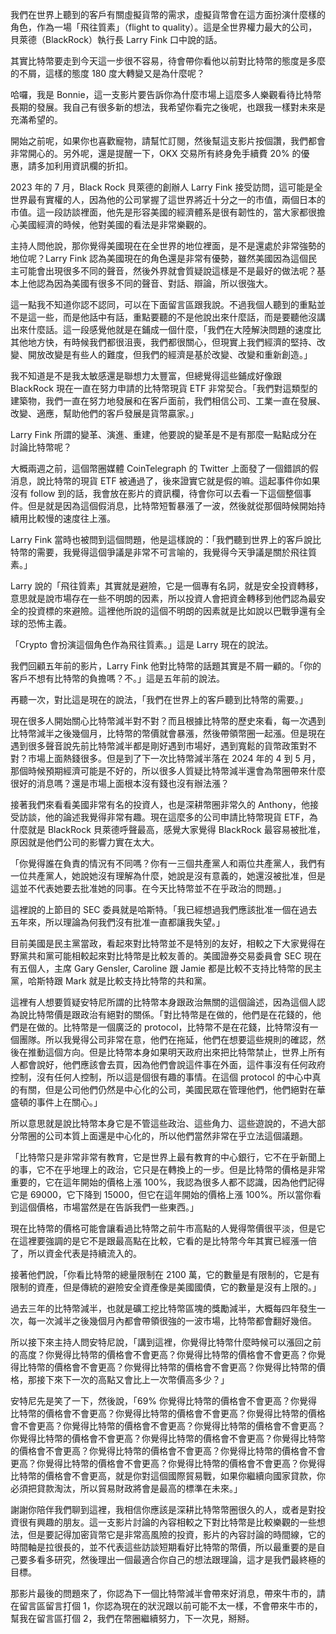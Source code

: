 我們在世界上聽到的客戶有關虛擬貨幣的需求，虛擬貨幣會在這方面扮演什麼樣的角色，作為一場「飛往質素」（flight to quality）。這是全世界權力最大的公司，貝萊德（BlackRock）執行長 Larry Fink 口中說的話。

其實比特幣要走到今天這一步很不容易，待會帶你看他以前對比特幣的態度是多麼的不屑，這樣的態度 180 度大轉變又是為什麼呢？

哈囉，我是 Bonnie，這一支影片要告訴你為什麼市場上這麼多人樂觀看待比特幣長期的發展。我自己有很多新的想法，我希望你看完之後呢，也跟我一樣對未來是充滿希望的。

開始之前呢，如果你也喜歡寵物，請幫忙訂閱，然後幫這支影片按個讚，我們都會非常開心的。另外呢，還是提醒一下，OKX 交易所有終身免手續費 20% 的優惠，請多加利用資訊欄的折扣。

2023 年的 7 月，Black Rock 貝萊德的創辦人 Larry Fink 接受訪問，這可能是全世界最有實權的人，因為他的公司掌握了這世界將近十分之一的市值，兩個日本的市值。這一段訪談裡面，他先是形容美國的經濟體系是很有韌性的，當大家都很擔心美國經濟的時候，他對美國的看法是非常樂觀的。

主持人問他說，那你覺得美國現在在全世界的地位裡面，是不是還處於非常強勢的地位呢？Larry Fink 認為美國現在的角色還是非常有優勢，雖然美國因為這個民主可能會出現很多不同的聲音，然後外界就會質疑說這樣是不是最好的做法呢？基本上他認為因為美國有很多不同的聲音、對話、辯論，所以很強大。

這一點我不知道你認不認同，可以在下面留言區跟我說。不過我個人聽到的重點並不是這一些，而是他話中有話，重點要聽的不是他說出來什麼話，而是要聽他沒講出來什麼話。這一段感覺他就是在鋪成一個什麼，「我們在大陸解決問題的速度比其他地方快，有時候我們都很沮喪，我們都很關心，但現實上我們經濟的堅持、改變、開放改變是有些人的難度，但我們的經濟是基於改變、改變和重新創造。」

我不知道是不是我太敏感還是聯想力太豐富，但總覺得這些鋪成好像跟 BlackRock 現在一直在努力申請的比特幣現貨 ETF 非常契合。「我們對這類型的建築物，我們一直在努力地發展和在客戶面前，我們相信公司、工業一直在發展、改變、適應，幫助他們的客戶發展是貨幣贏家。」

Larry Fink 所謂的變革、演進、重建，他要說的變革是不是有那麼一點點成分在討論比特幣呢？

大概兩週之前，這個幣圈媒體 CoinTelegraph 的 Twitter 上面發了一個錯誤的假消息，說比特幣的現貨 ETF 被通過了，後來證實它就是假的嘛。這起事件你如果沒有 follow 到的話，我會放在影片的資訊欄，待會你可以去看一下這個整個事件。但是就是因為這個假消息，比特幣短暫暴漲了一波，然後就從那個時候開始持續用比較慢的速度往上漲。

Larry Fink 當時也被問到這個問題，他是這樣說的：「我們聽到世界上的客戶說比特幣的需要，我覺得這個爭議是非常不可言喻的，我覺得今天爭議是關於飛往質素。」

Larry 說的「飛往質素」其實就是避險，它是一個專有名詞，就是安全投資轉移，意思就是說市場存在一些不明朗的因素，所以投資人會把資金轉移到他們認為最安全的投資標的來避險。這裡他所說的這個不明朗的因素就是比如說以巴戰爭還有全球的恐怖主義。

「Crypto 會扮演這個角色作為飛往質素。」這是 Larry 現在的說法。

我們回顧五年前的影片，Larry Fink 他對比特幣的話題其實是不屑一顧的。「你的客戶不想有比特幣的負擔嗎？不。」這是五年前的說法。

再聽一次，對比這是現在的說法，「我們在世界上的客戶聽到比特幣的需要。」

現在很多人開始關心比特幣減半對不對？而且根據比特幣的歷史來看，每一次遇到比特幣減半之後幾個月，比特幣的幣價就會暴漲，然後帶領幣圈一起漲。但是現在遇到很多聲音說先前比特幣減半都是剛好遇到市場好，遇到寬鬆的貨幣政策對不對？市場上面熱錢很多。但是到了下一次比特幣減半落在 2024 年的 4 到 5 月，那個時候預期經濟可能是不好的，所以很多人質疑比特幣減半還會為幣圈帶來什麼很好的消息嗎？還是市場上面根本沒有錢也沒有辦法漲？

接著我們來看看美國非常有名的投資人，也是深耕幣圈非常久的 Anthony，他接受訪談，他的論述我覺得非常有趣。現在這麼多的公司申請比特幣現貨 ETF，為什麼就是 BlackRock 貝萊德呼聲最高，感覺大家覺得 BlackRock 最容易被批准，原因就是他們公司的影響力實在太大。

「你覺得誰在負責的情況有不同嗎？你有一三個共產黨人和兩位共產黨人，我們有一位共產黨人，她說她沒有理解為什麼，她說是沒有意義的，她還沒被批准，但是這並不代表她要去批准她的同事。在今天比特幣並不在乎政治的問題。」

這裡說的上節目的 SEC 委員就是哈斯特。「我已經想過我們應該批准一個在過去五年來，所以理論為何我們沒有批准一直都讓我失望。」

目前美國是民主黨當政，看起來對比特幣並不是特別的友好，相較之下大家覺得在野黨共和黨可能相較起來對比特幣是比較友善的。美國證券交易委員會 SEC 現在有五個人，主席 Gary Gensler, Caroline 跟 Jamie 都是比較不支持比特幣的民主黨，哈斯特跟 Mark 就是比較支持比特幣的共和黨。

這裡有人想要質疑安特尼所謂的比特幣本身跟政治無關的這個論述，因為這個人認為說比特幣價是跟政治有絕對的關係。「對比特幣是在做的，他們是在花錢的，他們是在做的。比特幣是一個廣泛的 protocol，比特幣不是在花錢，比特幣沒有一個團隊。所以我覺得公司非常在意，他們在拖延，他們在想要這些規則的確認，然後在推動這個方向。但是比特幣本身如果明天政府出來把比特幣禁止，世界上所有人都會說好，他們應該會去買，因為他們會說這件事在外面，這件事沒有任何政府控制，沒有任何人控制，所以這是個很有趣的事情。在這個 protocol 的中心中真的有關，但是公司他們仍然是中心化的公司，美國民眾在管理他們，他們絕對在華盛頓的事件上在關心。」

所以意思就是說比特幣本身它是不管這些政治、這些角力、這些遊說的，不過大部分幣圈的公司本質上面還是中心化的，所以他們當然非常在乎立法這個議題。

「比特幣只是非常非常有教育，它是世界上最有教育的中心銀行，它不在乎新聞上的事，它不在乎地理上的政治，它只是在轉換上的一步。但是比特幣的價格是非常重要的，它在這年開始的價格上漲 100%，我認為很多人都不認識，因為他們記得它是 69000，它下降到 15000，但它在這年開始的價格上漲 100%。所以當你看到這個價格，市場當然是在告訴我們一些東西。」

現在比特幣的價格可能會讓看過比特幣之前牛市高點的人覺得幣價很平淡，但是它在這裡要強調的是它不是跟最高點在比較，它看的是比特幣今年其實已經漲一倍了，所以資金代表是持續流入的。

接著他們說，「你看比特幣的總量限制在 2100 萬，它的數量是有限制的，它是有限制的資產，但是傳統的避險安全資產像是美國國債，它的數量是沒有上限的。」

過去三年的比特幣減半，也就是礦工挖比特幣區塊的獎勵減半，大概每四年發生一次，每一次減半之後幾個月內都會帶領很強的一波市場，比特幣都會翻好幾倍。

所以接下來主持人問安特尼說，「講到這裡，你覺得比特幣什麼時候可以漲回之前的高度？你覺得比特幣的價格會不會更高？你覺得比特幣的價格會不會更高？你覺得比特幣的價格會不會更高？你覺得比特幣的價格會不會更高？你覺得比特幣的價格，那接下來下一次的高點又會比上一次幣價高多少？」

安特尼先是笑了一下，然後說，「69% 你覺得比特幣的價格會不會更高？你覺得比特幣的價格會不會更高？你覺得比特幣的價格會不會更高？你覺得比特幣的價格會不會更高？你覺得比特幣的價格會不會更高？你覺得比特幣的價格會不會更高？你覺得比特幣的價格會不會更高？你覺得比特幣的價格會不會更高？你覺得比特幣的價格會不會更高？你覺得比特幣的價格會不會更高？你覺得比特幣的價格會不會更高？你覺得比特幣的價格會不會更高？你覺得比特幣的價格會不會更高？你覺得比特幣的價格會不會更高，就是你對這個國際貿易戰，如果你繼續向國家貸款，你必須把貸款淘汰，所以貿易財政將會是最高的標準在未來。」

謝謝你陪伴我們聊到這裡，我相信你應該是深耕比特幣幣圈很久的人，或者是對投資很有興趣的朋友。這一支影片討論的內容相較之下對比特幣是比較樂觀的一些想法，但是要記得加密貨幣它是非常高風險的投資，影片的內容討論的時間線，它的時間軸是拉很長的，並不代表這些訪談短期看好比特幣的幣價，所以最重要的是自己要多看多研究，然後理出一個最適合你自己的想法跟理論，這才是我們最終極的目標。

那影片最後的問題來了，你認為下一個比特幣減半會帶來好消息，帶來牛市的，請在留言區留言打個 1，你認為現在的狀況跟以前可能不太一樣，不會帶來牛市的，幫我在留言區打個 2，我們在幣圈繼續努力，下一次見，掰掰。
